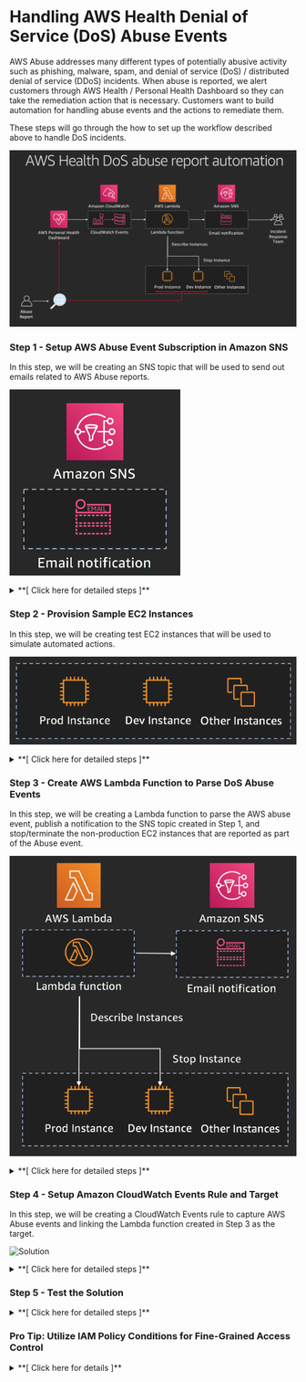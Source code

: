 # Handling AWS Health Denial of Service (DoS) Abuse Events

AWS Abuse addresses many different types of potentially abusive activity such as phishing, malware, spam, and denial of service (DoS) / distributed denial of service (DDoS) incidents. When abuse is reported, we alert customers through AWS Health / Personal Health Dashboard so they can take the remediation action that is necessary. Customers want to build automation for handling abuse events and the actions to remediate them.

These steps will go through the how to set up the workflow described above to handle DoS incidents.

![Solution](images/Solution.png)

### Step 1 - Setup AWS Abuse Event Subscription in Amazon SNS

In this step, we will be creating an SNS topic that will be used to send out emails related to AWS Abuse reports.

![Solution](images/Step_1_Sol.png)

<details>
<summary>**[ Click here for detailed steps ]**</summary>
<p>
	
1. From the AWS Management Console, navigate to the **N. Virginia** (us-east-1) region.
1. Navigate to the SNS console by clicking on the **Services** drop-down, typing **SNS** in the search bar, and pressing Enter.
    
    ![Open SNS console](images/Step_1_1.png)
    
1. Select **Create topic**.
1. Enter a **Topic name**. Example: `aws_health_abuse_report_sns_reinvent`
1. Enter a **Display name**. Example: *abuse\_sns*
1. Click on **Create topic**.

    ![Create SNS topic](images/Step_1_6.png)

1. Navigate to the Subscriptions tab.
1. Click on **Create subscription**.
1. Click on the **Protocol** drop-down and select **SMS**. You can select other protocols, such as HTTPS, and setup webhooks to forward Abuse notifications to systems used within your organization such as Slack, Jira, PagerDuty, etc.
1. Enter a mobile number where you would like to receive SMSes about AWS Health Abuse events. Example: *1-206-555-0100*

    <!--Note that SMS will be sent only for **US-based mobile numbers**. If you do not have one, please create an SNS subscription to your email ID.-->
    
1. Click on **Create subscription**.

</p>
</details>

### Step 2 - Provision Sample EC2 Instances

In this step, we will be creating test EC2 instances that will be used to simulate automated actions.

![Solution](images/Step_2_Sol.png)

<details>
<summary>**[ Click here for detailed steps ]**</summary>
<p>
	
1. From the AWS Management Console, navigate to the **N. Virginia** (us-east-1) region.
1. Navigate to the EC2 console by clicking on the **Services** drop-down, typing **EC2** in the search bar, and pressing Enter.
1. Create 2 new EC2 instances with any configuration.
2. Set below tags:
 * Instance 1: Key=`Stage`; Value=`Dev`, signifying a non-Production EC2 instance.
 * Instance 2: Key=`Stage`; Value=`Prod`, signifying a Production EC2 instance.

</p>
</details>

### Step 3 - Create AWS Lambda Function to Parse DoS Abuse Events

In this step, we will be creating a Lambda function to parse the AWS abuse event, publish a notification to the SNS topic created in Step 1, and stop/terminate the non-production EC2 instances that are reported as part of the Abuse event.

![Solution](images/Step_3_Sol.png)

<details>
<summary>**[ Click here for detailed steps ]**</summary>
<p>

1. Navigate to the AWS Lambda console by clicking on the **Services** drop-down, typing **Lambda** in the search bar, and pressing Enter.
1. In the **Navigation** pane, click on **Functions**.
1. Click on **Create function**.
1. Let the selection remain on **Author from scratch**.
1. Enter a **Name** for the Lambda function. Example: *aws\_health\_dos\_abuse\_report\_handler\_lambda\_reinvent*
1. In the **Runtime** drop-down, select **Node.js 8.10**.
1. In the **Role** drop-down, select **Create a custom role**.

    ![Create Lambda function](images/Step_2_Lambda_Create.png)
    
1. In the **IAM role** drop-down, select **Create a new IAM role**.
1. In the **Role name** text box, type *aws\_health\_dos\_lambda\_role\_reinvent*
2. Click on **View Policy Document**.
3. Click on **Edit**.
1. Paste below policy. Be sure to replace <mark>\<\<aws\_account\_id\>\></mark> with your AWS account ID and <mark>\<\<SNS\_topic\_name\>\></mark> with the topic name you created as part of Step 1.

    ```
	{
		"Version": "2012-10-17",
	    "Statement": [
	        {
	            "Action": [
	                "logs:CreateLogGroup",
	                "logs:CreateLogStream",
	                "logs:PutLogEvents"
	            ],
	            "Resource": "arn:aws:logs:*:*:*",
	            "Effect": "Allow",
	            "Sid": "AllowLambdaPermissionsToLogInCloudWatchLogs"
	        },
	        {
	            "Action": [
	                "sns:Publish"
	            ],
	            "Resource": "arn:aws:sns:us-east-1:<<aws_account_id>>:<<SNS_topic_name>>",
	            "Effect": "Allow",
	            "Sid": "AllowLambdaPermissionsToPublishSNS"
	        },
	        {
	            "Action": [
	                "ec2:DescribeInstances",
					   "ec2:TerminateInstances",
					   "ec2:StopInstances"
	            ],
	            "Resource": "*",
	            "Effect": "Allow",
	            "Sid": "AllowLambdaPermissionsToDescribeStopTerminateEC2"
	        }
	    ]
	}
   ```
1. Click on **Allow**.
2. Click on **Create function**.
3. Paste below code into the Lambda function.

    ```
	// Sample Lambda Function to stop/terminate non-Prod EC2 instances that are
	// reported as part of a Denial of Service AWS Health event. Also send
	// notifications to an SNS topic.
	var AWS = require('aws-sdk');
	var _ = require('lodash');
	var sns = new AWS.SNS();
	
	// define configuration
	const snsTopic = process.env.SNSARN;
	const tagKey = process.env.EC2_STAGE_TAG_KEY;
	const tagValue = process.env.EC2_PROD_STAGE_TAG_VALUE;
	const action = process.env.EC2_ACTION;
	const dryRun = process.env.DRY_RUN;
	
	function setupClient(region) {
	    // set the region for the sdk
	    AWS.config.update({ region: region });
	    //create the ec2 client
	    return new AWS.EC2();
	}
	
	function getParams(instances, dryRun) {
	    // setup parameters
	    var instancesParams = {
	        InstanceIds: instances,
	        DryRun: false
	    };
	    // enable DryRun if set in environment variables
	    if (dryRun == 'true') {
	        instancesParams.DryRun = true;
	        console.log()
	    }
	    return instancesParams
	}
	
	// Main function which gets AWS Health data from CloudWatch event
	exports.handler = (event, context, callback) => {
	
	    // function to handle ec2 API response
	    function handleResponse(err, data) {
	        if (err) {
	            // an error occurred
	            if (err.code == 'DryRunOperation') {
	                console.log(instances, region, err.message);
	                callback(null, awsHealthSuccessMessage);
	            }
	            else {
	                console.log(instances, region, err, err.stack);
	                throw err;
	            }
	
	        }
	        else {
	            // successful response
	            console.log(`Instance ${action}: `, instances, region);
	
	            snsPublishParams = {
	                Message: `Instance ${action} invoked on Non-Prod EC2 instance(s) part of DoS event.`,
	                Subject: eventName,
	                TopicArn: snsTopic
	            };
	            sns.publish(snsPublishParams, function(err, data) {
	                if (err) {
	                    const snsPublishErrorMessage = `Error publishing confirmation of automation action taken on the EC2 instance(s) to SNS`;
	                    console.log(snsPublishErrorMessage, err);
	                }
	                else {
	                    const snsPublishSuccessMessage = `Successfully actioned the EC2 instance(s) and published to SNS topic.`;
	                    console.log(snsPublishSuccessMessage, data);
	                }
	            });
	
	            //return success
	            callback(null, awsHealthSuccessMessage);
	        }
	    }
	
	    //extract details from CloudWatch event
	    var healthMessage = event.detail.eventDescription[0].latestDescription + ' Non-Prod EC2 instances part of DoS report will be attempted to be stopped/terminated. For more details, please see https://phd.aws.amazon.com/phd/home?region=us-east-1#/dashboard/open-issues';
	    var eventName = event.detail.eventTypeCode;
	    var affectedEntities = event.detail.affectedEntities;
	    var region = 'us-east-1'; // Setting to us-east-1 for demo. Region will have to be determined based on the region of each instance.
	
	    const awsHealthSuccessMessage = `Successfully parsed details from AWS Health event ${eventName}, and executed automated action.`;
	
	    //prepare message for SNS to publish
	    var snsPublishParams = {
	        Message: healthMessage,
	        Subject: eventName,
	        TopicArn: snsTopic
	    };
	    sns.publish(snsPublishParams, function(err, data) {
	        if (err) {
	            const snsPublishErrorMessage = `Error publishing AWS Health event to SNS`;
	            console.log(snsPublishErrorMessage, err);
	        }
	        else {
	            const snsPublishSuccessMessage = `Successfully actioned EC2 instances, and published to SNS topic.`;
	            console.log(snsPublishSuccessMessage, data);
	        }
	    });
	
	    // Get a list of all the EC2 instances reported as part of the event.
	    var instances = [];
	    for (var i = 0; i < affectedEntities.length; i++) {
	        if (affectedEntities[i].entityValue.split(":")[2] === "ec2") {
	            // Check if the entity is an EC2 instance.
	            var instanceArn = affectedEntities[i].entityValue;
	            // Extract the ID from ARN.
	            instances.push(instanceArn.split("/")[instanceArn.split("/").length - 1]);
	        }
	    }
	
	    if (instances.length > 0) {
	        //there are some instances to take action on
	
	        //create an ec2 api client in the event's region
	        var ec2 = setupClient(region);
	
	        // setup parameters
	        var instancesParams = getParams(instances, dryRun);
	
	        // DecsribeInstances that are associated with this event.
	        ec2.describeInstances(instancesParams, function(err, data) {
	            if (err) {
	                console.log("Error", err.stack);
	            }
	            else {
	                //console.log("Success", JSON.stringify(data));
	                var allInstancesDescribed = _.map(data.Reservations, function(reservation) { return reservation.Instances; });
	                allInstancesDescribed = _.flatten(allInstancesDescribed);
	                //console.log("allInstancesDescribed", JSON.stringify(allInstancesDescribed));
	
	                // Filter the list of instances described to select only those 
	                // instances that have Stage!=Prod key:value pair.
	                var nonProdInstances = _.filter(allInstancesDescribed, function(instance) {
	                    var tags = _.map(instance.Tags, function(tag) { return tag; });
	                    for (var j = 0; j < tags.length; j++) {
	                        if ((tags[j].Key == tagKey) && (tags[j].Value == tagValue)) {
	                            //console.log("Prod instance found", instance.InstanceId);
	                            // Exclude prod instances before taking automated action.
	                            return false;
	                        }
	                    }
	                    console.log("Non-Prod instance found", instance.InstanceId);
	                    return true;
	                });
	
	                instances = _.map(nonProdInstances, function(instance) {
	                    return instance.InstanceId;
	                });
	
	                //console.log("Non-Prod instance IDs", instances);
	
	                instancesParams = getParams(instances, dryRun);
	                console.log(`attempting to ${action} the following instances: `, instances);
	                // Call either the Terminate or the Stop API
	                if (action == 'Terminate') ec2.terminateInstances(instancesParams, handleResponse);
	                else ec2.stopInstances(instancesParams, handleResponse);
	            }
	        });
	    }
	    else {
	        console.log('No instances in the event match the required tags, exiting without any action');
	        callback(null, awsHealthSuccessMessage);
	    }
	};
    ```

1. Create following **Environment variable**:
 * Key=`SNSARN`; Value=`<<ARN_of_SNS_Topic>>`
 * Key=`DRY_RUN`; Value=`false`
 * Key=`EC2_ACTION`; Value=`Stop`
 * Key=`EC2_STAGE_TAG_KEY`; Value=`Stage`
 * Key=`EC2_PROD_STAGE_TAG_VALUE`; Value=`Prod`

3. Under **Basic settings**, set **timeout** to `25` sec.
4. Click on **Save** to save changes to the Lambda function.

</p>
</details>

### Step 4 - Setup Amazon CloudWatch Events Rule and Target

In this step, we will be creating a CloudWatch Events rule to capture AWS Abuse events and linking the Lambda function created in Step 3 as the target.

![Solution](images/Step_4_Sol.png)

<details>
<summary>**[ Click here for detailed steps ]**</summary>
<p>

1. Navigate to the Amazon CloudWatch console by clicking on the **Services** drop-down, typing **CloudWatch** in the search bar, and pressing Enter.
2. In the **Navigation** pane, select **Rules**.
3. Click on **Create rule**.
4. Under **Event Pattern Preview**, click on **Edit**.
5. Paste below rule.

    ```
	{
	  "source": [
	    "aws.health"
	  ],
	  "detail-type": [
	    "AWS Health Abuse Event"
	  ],
	  "detail": {
	    "service": [
	      "ABUSE"
	    ],
	    "eventTypeCategory": [
	      "issue"
	    ],
	    "eventTypeCode": [
	      "AWS_ABUSE_DOS_REPORT"
	    ]
	  }
	}
    ```
1. Click on **Save**.
2. Under **Targets**, click on **Add target\***.
3. Select the Lambda function created in Step 2.
4. Click on **Configure details**.
5. 	Enter **Name**. Example: *aws\_health\_dos\_report\_cwe\_rule\_reinvent*
6. Click on **Create rule**.
1. Create another CloudWatch Events rule that will capture a mock Health event. Name it *mock\_aws\_health\_dos\_report\_cwe\_rule\_reinvent*

    ```
    {
	  "source": [
	    "awsmock.health"
	  ],
	  "detail-type": [
	    "AWS Health Abuse Event"
	  ],
	  "detail": {
	    "service": [
	      "ABUSE"
	    ],
	    "eventTypeCategory": [
	      "issue"
	    ],
	    "eventTypeCode": [
	      "AWS_ABUSE_DOS_REPORT"
	    ]
	  }
	}
    ```
</p></details>

### Step 5 - Test the Solution
<details>
<summary>**[ Click here for detailed steps ]**</summary><p>

**Consider below options to test:**

<details>
<summary>**Option 1:** Test by triggering mock CloudWatch event through **AWS CLI**</summary><p>

**Prerequisite:** You need to have the **AWS CLI** installed. Installation instructions can be found [here](https://docs.aws.amazon.com/cli/latest/userguide/installing.html).

1. Create a file named *mockpayload.json* with below contents. Be sure to replace <mark>\<\<aws\_accoun\_id\>\></mark> with your AWS account ID and <mark>\<\<Instance\_ID\>\></mark> with the ID of the instances you created as part of Step 2.

    ```
    [
	    {
	        "DetailType": "AWS Health Abuse Event",
	        "Source": "awsmock.health",
	        "Time": "2018-11-26T10:00:00Z",
	        "Resources": [
	            "arn:aws:ec2:us-east-1:<<aws_account_id>>:instance/<<Instance_ID_1>>",
	            "arn:aws:ec2:us-east-1:<<aws_account_id>>:instance/<<Instance_ID_2>>"
	        ],
	        "Detail": "{\"eventArn\": \"arn:aws:health:global::event/AWS_ABUSE_DOS_REPORT_3223324344_3243_234_34_34\",\"service\": \"ABUSE\",\"eventTypeCode\": \"AWS_ABUSE_DOS_REPORT\",\"eventTypeCategory\": \"issue\",\"startTime\": \"Mon, 26 Nov 2018 10:00:00 GMT\",\"eventDescription\": [{\"language\": \"en_US\",\"latestDescription\": \"Denial of Service (DOS) attack has been reported to have been caused by AWS resources in your account.\"}],\"affectedEntities\": [{\"entityValue\": \"arn:aws:ec2:us-east-1:<<aws_account_id>>:instance/<<Instance_ID_1>>\"},{\"entityValue\": \"arn:aws:ec2:us-east-1:<<aws_account_id>>:instance/<<Instance_ID_2>>\"}]}"
		}
	]
    ```
1. Run the following command in your terminal.
    
    `aws events put-events --entries file://mockpayload.json --region us-east-1`
    
</p></details>

<details>
<summary>**Option 2:** Test using Lambda Test feature</summary><p>

1. Navigate to the Lambda console by clicking on the **Services** drop-down, typing **Lambda** in the search bar, and pressing Enter.
2. Click on the Lambda function created in Step 3.
3. Click on **Select a test event** drop-down next to the Test button.
4. Select **Create new test event**.
5. Enter **Event name**. Example: *testebs*
6. Paste below input. Be sure to replace <mark>\<\<aws\_accoun\_id\>\></mark> with your AWS account ID and <mark>\<\<Instance\_ID\>\></mark> with the ID of the instances you created as part of Step 2.

    ```
    {
	    "detail-type": "AWS Health Abuse Event",
	    "source": "awsmock.health",
	    "time": "2018-11-26T10:00:00Z",
	    "resources": [
	        "arn:aws:ec2:us-east-1:<<aws_account_id>>:instance/<<Instance_ID_1>>",
	        "arn:aws:ec2:us-east-1:<<aws_account_id>>:instance/<<Instance_ID_2>>"
	    ],
	    "detail": {
	        "eventArn": "arn:aws:health:global::event/AWS_ABUSE_DOS_REPORT_3223324344_3243_234_34_34",
	        "service": "ABUSE",
	        "eventTypeCode": "AWS_ABUSE_DOS_REPORT",
	        "eventTypeCategory": "issue",
	        "startTime": "Mon, 26 Nov 2018 10:00:00 GMT",
	        "eventDescription": [
	            {
	                "language": "en_US",
	                "latestDescription": "Denial of Service (DOS) attack has been reported to have been caused by AWS resources in your account."
	            }
	        ],
	        "affectedEntities": [
	            {
	                "entityValue": "arn:aws:ec2:us-east-1:<<aws_account_id>>:instance/<<Instance_ID_1>>"
	            },
	            {
	                "entityValue": "arn:aws:ec2:us-east-1:<<aws_account_id>>:instance/<<Instance_ID_2>>"
	            }
	        ]
	    }
	}
    ```

1. Click on **Create**.
2. Ensure that *testebs* test event is selected in the drop-down. Click on **Test**.

</p></details>

</p>
</details>

### Pro Tip: Utilize IAM Policy Conditions for Fine-Grained Access Control
<details>
<summary>**[ Click here for details ]**</summary>
<p>

AWS Health supports notifying customers about sensitive events such as those related to Abuse, exposed credentials, compromised accounts, etc. If you have a need to control access to such events, use the IAM fine-grained access control available with AWS Health API / Personal Health Dashboard and CloudWatch Events.

Sample CloudWatch Events policy to deny access to create rules that capture Abuse events:

```
{
    "Version": "2012-10-17",
    "Statement": [
        {
            "Sid": "AllowPutRuleIfSourceIsHealthAndDetailTypeIsAbuseEvent",
            "Effect": "Deny",
            "Action": "events:PutRule",
            "Resource": "*",
            "Condition": {
                "StringEquals": {
                    "events:source": "aws.health",
                    "events:detail-type": "AWS Health Abuse Event"
                }
            }
        }
    ]
}
```

Sample AWS Health policy to allow access to view all events except Abuse events on Health API / Personal Health Dashboard:

```
{
    "Version": "2012-10-17",
    "Statement": [
        {
            "Effect": "Allow",
            "Action": "health:Describe*",
            "Resource": "*"
        },
        {
            "Effect": "Deny",
            "Action": [
                "health:DescribeAffectedEntities",
                "health:DescribeEventDetails"
            ],
            "Resource": "*",
            "Condition": {
                "StringEquals": {
                    "health:service": "ABUSE"
                }
            }
        }
    ]
}
```

</p>
</details>
